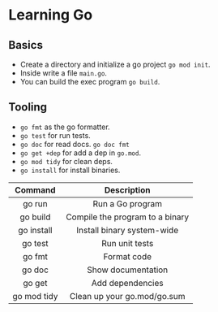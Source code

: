 # Learning Go

## Basics

- Create a directory and initialize a go project `go mod init`.
- Inside write a file `main.go`.
- You can build the exec program `go build`.

## Tooling

- `go fmt` as the go formatter.
- `go test` for run tests.
- `go doc` for read docs. `go doc fmt`
- `go get +dep` for add a dep in `go.mod`.
- `go mod tidy` for clean deps.
- `go install` for install binaries.

Command | Description
:-----:|:-------:
go run | Run a Go program
go build | Compile the program to a binary
go install | Install binary system-wide
go test | Run unit tests
go fmt | Format code
go doc | Show documentation
go get | Add dependencies
go mod tidy | Clean up your go.mod/go.sum

